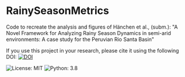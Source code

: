 # RainySeasonMetrics
Code to recreate the analysis and figures of Hänchen et al., (subm.): "A Novel Framework for Analyzing Rainy Season Dynamics in semi-arid environments: A case study for the Peruvian Rio Santa Basin" 


If you use this project in your research, please cite it using the following DOI:
[![DOI](https://zenodo.org/badge/869491380.svg)](https://doi.org/10.5281/zenodo.13952139)


![License: MIT](https://img.shields.io/badge/License-MIT-green)
![Python: 3.8](https://img.shields.io/badge/Python-3.8-blue)


